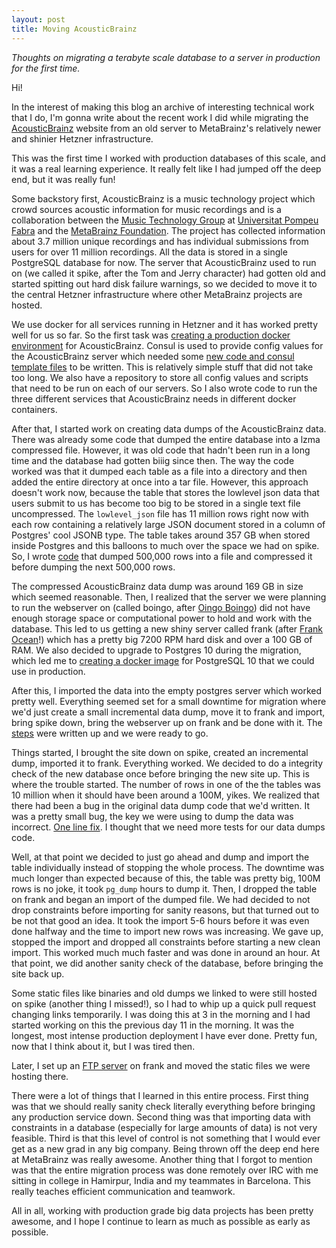 ```yaml
---
layout: post
title: Moving AcousticBrainz
---
```


_Thoughts on migrating a terabyte scale database to a server in production for the first time._

Hi!

In the interest of making this blog an archive of interesting technical work that I do, I'm gonna
write about the recent work I did while migrating the [AcousticBrainz](https://acousticbrainz.org) website
from an old server to MetaBrainz's relatively newer and shinier Hetzner infrastructure.

This was the first time I worked with production databases of this scale, and it was a real learning
experience. It really felt like I had jumped off the deep end, but it was really fun!

Some backstory first, AcousticBrainz is a music technology project which crowd sources acoustic information
for music recordings and is a collaboration between the [Music Technology Group](http://www.mtg.upf.edu/) at
[Universitat Pompeu Fabra](http://www.upf.edu/) and the [MetaBrainz Foundation](https://metabrainz.org). The
project has collected information about 3.7 million unique recordings and has individual submissions from
users for over 11 million recordings. All the data is stored in a single PostgreSQL database for now. The
server that AcousticBrainz used to run on (we called it spike, after the Tom and Jerry character) had gotten
old and started spitting out hard disk failure warnings, so we decided to move it to the central Hetzner
infrastructure where other MetaBrainz projects are hosted.

We use docker for all services running in Hetzner and it has worked pretty well for us so far. So the first
task was [creating a production docker environment](https://github.com/metabrainz/acousticbrainz-server/pull/286)
for AcousticBrainz. Consul is used to provide config values
for the AcousticBrainz server which needed some [new code and consul template files](https://github.com/metabrainz/acousticbrainz-server/pull/284)
to be written. This is relatively simple stuff that did not take too long. We also have a repository to
store all config values and scripts that need to be run on each of our servers. So I also wrote code
to run the three different services that AcousticBrainz needs in different docker containers.

After that, I started work on creating data dumps of the AcousticBrainz data. There was already some code
that dumped the entire database into a lzma compressed file. However, it was old code that hadn't been
run in a long time and the database had gotten biiig since then. The way the code worked was that it
dumped each table as a file into a directory and then added the entire directory at once into a tar file.
However, this approach doesn't work now, because the table that stores the lowlevel json data that users
submit to us has become too big to be stored in a single text file uncompressed. The `lowlevel_json` file
has 11 million rows right now with each row containing a relatively large JSON document stored in
a column of Postgres' cool JSONB type. The table takes around 357 GB when stored inside Postgres and this
balloons to much over the space we had on spike. So, I wrote [code](https://github.com/metabrainz/acousticbrainz-server/pull/293)
that dumped 500,000 rows into a file and compressed it before dumping the next 500,000 rows.

The compressed AcousticBrainz data dump was around 169 GB in size which seemed reasonable. Then, I realized
that the server we were planning to run the webserver on (called boingo, after [Oingo Boingo](https://musicbrainz.org/artist/166bc1cb-a2b7-412d-bcd5-5f439d2cf5f1))
did not have enough storage space
or computational power to hold and work with the database. This led to us getting a new shiny server called frank (after
[Frank Ocean](https://musicbrainz.org/artist/e520459c-dff4-491d-a6e4-c97be35e0044)!) which has a pretty big 7200 RPM hard disk
and over a 100 GB of RAM. We also decided to upgrade to Postgres 10 during the migration, which led me to
[creating a docker image](https://github.com/metabrainz/docker-postgres/pull/5) for PostgreSQL 10 that we
could use in production.

After this, I imported the data into the empty postgres server which worked pretty well. Everything seemed set for
a small downtime for migration where we'd just create a small incremental data dump, move it to frank and import,
bring spike down, bring the webserver up on frank and be done with it. The
[steps](https://docs.google.com/document/d/1uwbKrjqYyId9LaxTs8I3kWXOwDRBm6-eae5NL1uXSrk/edit?usp=sharing) were written
up and we were ready to go.

Things started, I brought the site down on spike, created an incremental dump, imported it to frank. Everything
worked. We decided to do a integrity check of the new database once before bringing the new site up. This is
where the trouble started. The number of rows in one of the the tables was 10 million when it should have
been around a 100M, yikes. We realized that there had been a bug in the original data dump code that
we'd written. It was a pretty small bug, the key we were using to dump the data was incorrect. [One line
fix](https://github.com/metabrainz/acousticbrainz-server/pull/305/files#diff-37702c3ba98fe2366f5df112d1112570R380).
I thought that we need more tests for our data dumps code.

Well, at that point we decided to just go ahead and dump and import the table individually instead of stopping
the whole process. The downtime was much longer than expected because of this, the table was pretty big, 100M rows is no joke,
it took `pg_dump` hours to dump it. Then, I dropped the table on frank and began an import of the dumped file.
We had decided to not drop constraints before importing for sanity reasons, but that turned out to be not
that good an idea. It took the import 5-6 hours before it was even done halfway and the time to import new
rows was increasing. We gave up, stopped the import and dropped all constraints before starting a new
clean import. This worked much much faster and was done in around an hour. At that point, we did another
sanity check of the database, before bringing the site back up.

Some static files like binaries and old dumps we linked to were still hosted on spike (another thing I missed!),
so I had to whip up a quick pull request changing links temporarily. I was doing this at 3 in the morning and
I had started working on this the previous day 11 in the morning. It was the longest, most intense production
deployment I have ever done. Pretty fun, now that I think about it, but I was tired then.

Later, I set up an [FTP server](ftp.acousticbrainz.org) on frank and moved the static files we were hosting there.

There were a lot of things that I learned in this entire process. First thing was that we should really
sanity check literally everything before bringing any production service down. Second thing was that
importing data with constraints in a database (especially for large amounts of data) is not very
feasible. Third is that this level of control is not something that I would ever get as a new grad
in any big company. Being thrown off the deep end here at MetaBrainz was really awesome. Another thing
that I forgot to mention was that the entire migration process was done remotely over IRC with me sitting in college
in Hamirpur, India and my teammates in Barcelona. This really teaches efficient communication and teamwork.

All in all, working with production grade big data projects has been pretty awesome, and I hope I continue
to learn as much as possible as early as possible.
